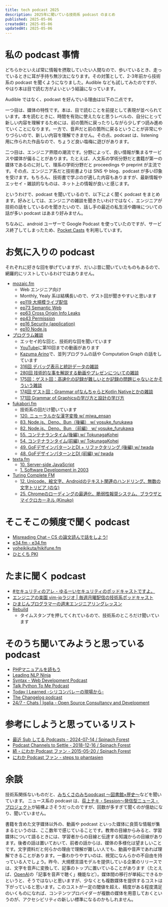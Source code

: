 ```yaml
---
title: tech podcast 2025
description: 2025年に聞いている技術系 podcast のまとめ
published: 2025-05-06
createdAt: 2025-05-06
updatedAt: 2025-05-06
---
```


# 私の podcast 事情

どちらかといえば常に情報を摂取していたい人間なので、歩いているとき、走っているときに耳が手持ち無沙汰になります。その対策として、2-3年前から技術系の podcast を聞くようになりました。Audible なども試してみたのですが、やはり本は目で読む方がよいという結論になっています。

Audible ではなく、podcast を好んでいる理由は以下の二点です。

一つ目は、媒体の特性です。本は、目で読むことを前提として表現が並べられています。本を読むときに、時間を有効に使えたなと思うレベルの、自分にとって新しい内容を理解するためには、前の箇所に戻ったりしながら少しずつ読み進めていくことになります。一方で、音声だと前の箇所に戻るということが非常にやりづらいので、新しい内容を理解できません。その点、podcast は、listening 用に作られた作品なので、ちょうど良い塩梅に遊びがあります。

二つ目は、エンジニア界隈の潮流です。分野によって、良い情報が集まるサービスや媒体が偏ることがあります。たとえば、人文系の学術分野だと書籍が第一の媒体であるのに対して、理系の学術分野だと proceedings や preprint が主流です。その点、エンジニア系だと技術書よりは SNS や blog、podcast が多い印象を受けます。もちろん、技術書で学ぶのが適した内容もありますが、最新情報やエッセイ・雑談的なものは、ネット上の情報が良いと感じます。

というわけで、podcast を聞いているので、以下によく聞く podcast をまとめます。好みとしては、エンジニアの雑談を聞きたいわけではなく、エンジニアが技術の話をしているのを聞きたいので、話し手の最近の私生活や趣味についての話が多い podcast はあまり好みません。

ちなみに、android ユーザーで Google Podcast を使っていたのですが、サービス終了してしまったため、[Pocket Casts](https://pocketcasts.com/) を利用しています。



# お気に入りの podcast

それぞれに好きな回を挙げていますが、だいぶ昔に聞いていたものもあるので、網羅的にリストしているわけではありません。

- [mozaic.fm](https://mozaic.fm/)
    - Web エンジニア向け
    - Monthly, Yealy 系は結構長いので、ゲスト回が聞きやすいと思います
    - [ep119 大規模ライブ配信](https://mozaic.fm/episodes/119/live-streaming.html)
    - [ep73 Semantic Web](https://mozaic.fm/episodes/73/semantic-web.html)
    - [ep63 Cross Origin Info Leaks](https://mozaic.fm/episodes/63/cross-origin-info-leaks.html)
    - [ep43 Permission](https://mozaic.fm/episodes/43/permission.html)
    - [ep16 Security (application)](https://mozaic.fm/episodes/16/security-application.html)
    - [ep10 Node.js](https://mozaic.fm/episodes/10/nodejs.html)
- [プログラム雑談](https://creators.spotify.com/pod/profile/karino2/)
    - エッセイ的な回と、技術的な回を聞いています
    - [YouTube](https://www.youtube.com/@%E3%83%97%E3%83%AD%E3%82%B0%E3%83%A9%E3%83%A0%E9%9B%91%E8%AB%87)に第10回までの動画があります
    - [Kazuma Arino](https://www.youtube.com/@hogeika2)で、並列プログラムの話や Computation Graph の話をしています
    - [316回 デバッグ表示と統計データの雑談](https://creators.spotify.com/pod/profile/karino2/episodes/316-e2po4bc)
    - [280回 技術的な事を解説する動画やプレゼンについての雑談](https://creators.spotify.com/pod/profile/karino2/episodes/280-e2f4cul)
    - [175回：ゲスト回：高速化の記録が難しいとか記録の問題じゃないとかそういう雑談](https://creators.spotify.com/pod/profile/karino2/episodes/175-e1d58uf)
    - [174回 ゲスト回：Grammar ofなんちゃらとKotlin Nativeとかの雑談](https://creators.spotify.com/pod/profile/karino2/episodes/174-Grammar-ofKotlin-Native-e1crghq)
    - [171回 Grammar of Graphicsの学び方と設計の学び方](https://creators.spotify.com/pod/profile/karino2/episodes/171-Grammar-of-Graphics-e1c0a43)
- [fukabori.fm](https://fukabori.fm/)
    - 技術系の回だけ聞いています
    - [120. ニューラルかな漢字変換 w/ miwa_ensan](https://fukabori.fm/episode/120)
    - [83. Node.js、Deno、Bun（後編） w/ yosuke_furukawa](https://fukabori.fm/episode/83)
    - [82. Node.js、Deno、Bun （前編） w/ yosuke_furukawa](https://fukabori.fm/episode/82)
    - [55. コンテナランタイム(後編) w/ TokunagaKohei](https://fukabori.fm/episode/55)
    - [54. コンテナランタイム(前編) w/ TokunagaKohei](https://fukabori.fm/episode/54)
    - [49. GoFデザインパターンとDI + リファクタリング (後編) w/ twada](https://fukabori.fm/episode/49)
    - [48. GoFデザインパターンとDI (前編) w/ twada](https://fukabori.fm/episode/48)
- [texta.fm](https://open.spotify.com/show/2BdZHve9cIU6c8OFyz7LeB)
    - [10. Server-side JavaScript](https://open.spotify.com/episode/2iZIQVrG9AfqcLvL8eq1Wi)
    - [1. Software Development in 2003](https://open.spotify.com/episode/1Ka5Fnoe89SyRLPea5twPA)
- [Turing Complete FM](https://turingcomplete.fm/)
    - [12. Unicode、絵文字、Androidのテキスト関連のハンドリング、無数の文字トリビア (のな)](https://turingcomplete.fm/12)
    - [25. Chromeのローディングの最適化、脆弱性報奨システム、ブラウザとマイクロカーネル (Kinuko)](https://turingcomplete.fm/25)

# そこそこの頻度で聞く podcast
- [Misreading Chat – CS の論文読んで話をしよう!](https://misreading.chat/)
- [e34.fm - e34.fm](https://e34.fm/)
- [yoheikikuta/hikifune.fm](https://github.com/yoheikikuta/hikifune.fm)
- [ひとくち PKI](https://hitokuchipki.com/)


# たまに聞く podcast
- [#セキュリティのアレ - ゆるーいセキュリティのポッドキャストですよ。](https://www.tsujileaks.com/)
- [エンジニアの楽園 vim-jpラジオ | 毎週月曜配信の技術系ポッドキャスト](https://vim-jp-radio.com/)
- [ひまじんプログラマーの週末エンジニアリングレッスン](https://open.spotify.com/show/2uv9mONog0nr9q5YJJsvIt)
- [Rebuild](https://rebuild.fm/)
  - タイムスタンプを押してくれているので、技術系のところだけ聞いています

# そのうち聞いてみようと思っている podcast

- [PHPマニュアルを読もう](https://php-manual.necomori.asia/%E3%83%9D%E3%83%83%E3%83%89%E3%82%AD%E3%83%A3%E3%82%B9%E3%83%88)
- [Leading NLP Ninja](https://creators.spotify.com/pod/profile/lnlp-ninja/)
- [Syntax - Web Development Podcast](https://syntax.fm/)
- [Talk Python To Me Podcast](https://talkpython.fm/)
- [Today I Learned -シリコンバレーの現場から-](https://open.spotify.com/show/0cssyHHR4d8YwUWZGvH8H1)
- [The Changelog podcast](https://changelog.com/podcast)
- [24/7 - Chats | Igalia - Open Source Consultancy and Development](https://www.igalia.com/chats/)

# 参考にしようと思っているリスト

- [最近 Sub してる Podcasts - 2024-07-14 / Spinach Forest](https://records.dodgson.org/2024/07/14/podcast-subs/)
- [Podcast Channels to Settle - 2018-12-16 / Spinach Forest](https://records.dodgson.org/2018/12/16/podcast-channels-to-settle/)
- [続・にわか Podcast ファン - 2015-05-20 / Spinach Forest](https://records.dodgson.org/2015/05/20/more-like-a-podcast-listener/)
- [にわか Podcast ファン - steps to phantasien](https://blog.dodgson.org/b/2013/09/21/an-overnight-podcast-listener/)

# 余談
技術系関係ないものだと、[みちくさのみちpodcast 〜図書館×歴史〜](https://open.spotify.com/show/6uYbUYFELWcdXs7EPgEgQl)などを聞いています。
ニュース系の podcast は、[荻上チキ・Session～発信型ニュース・プロジェクト](https://open.spotify.com/show/61b8LsCBXFXzLjjWjIquUe)が結構よさそうだったのですが、回数が多すぎて聞くのが億劫になり、聞いていません。

書籍を含めた文字媒体以外の、動画や podcast といった媒体に良質な情報が集まるというのは、ここ数年で感じていることです。教育の目線からみると、学習媒体について語るときには、学習者からの目線と伝達する知識からの目線があります。後者の話は置いておいて、前者の話からは、媒体の多様化は望ましいことです。文字資料だと何らかの理由で理解が難しい人でも、動画や音声であれば理解できることがあります。一番わかりやすいのは、視覚になんらかの不自由を持っている人でしょう。昨今、大規模言語モデルを提供している企業のリリースでは、文字を音声に変換して、記事のトップに置いていることがあります（たとえば、[OpenAI](https://openai.com/ja-JP/index/introducing-o3-and-o4-mini/)の「記事を音声で聴く」機能など）。媒体間の移行が単純にできるかというと、そうではないと思いますが、少なくとも複数媒体を提供するコストは下がっていると思います。このコストが一定の閾値を超え、精度がある程度満足のいくものになれば、コンテンツプロバイダーが複数の媒体を用意しておくというのが、アクセシビリティの新しい標準になるのかもしれません。
